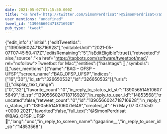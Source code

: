 ```yaml
---
date: 2021-05-07T07:15:50.000Z
title: "<a href='http://twitter.com/SimonPerdrisat'>@SimonPerdrisat</a> <a href='http://twitter.com/BAG_OFSP_UFSP'>@BAG_OFSP_UFSP</a> 🤔″"
user_mentions: "undefined"
tweet_id: "1390566024718716928"
pub_type: "tweet"
---
```

{"edit_info":{"initial":{"editTweetIds":["1390566024718716928"],"editableUntil":"2021-05-07T07:45:50.417Z","editsRemaining":"5","isEditEligible":true}},"retweeted":false,"source":"<a href=\"https://tapbots.com/software/tweetbot/mac\" rel=\"nofollow\">Tweetbot for Mac</a>","entities":{"hashtags":[],"symbols":[],"user_mentions":[{"name":"BAG – OFSP – UFSP","screen_name":"BAG_OFSP_UFSP","indices":["16","30"],"id_str":"326650532","id":"326650532"}],"urls":[]},"display_text_range":["0","32"],"favorite_count":"0","in_reply_to_status_id_str":"1390565145106075649","id_str":"1390566024718716928","in_reply_to_user_id":"14853568","truncated":false,"retweet_count":"0","id":"1390566024718716928","in_reply_to_status_id":"1390565145106075649","created_at":"Fri May 07 07:15:50 +0000 2021","favorited":false,"full_text":"@SimonPerdrisat @BAG_OFSP_UFSP 🤔","lang":"und","in_reply_to_screen_name":"gagarine__","in_reply_to_user_id_str":"14853568"}
